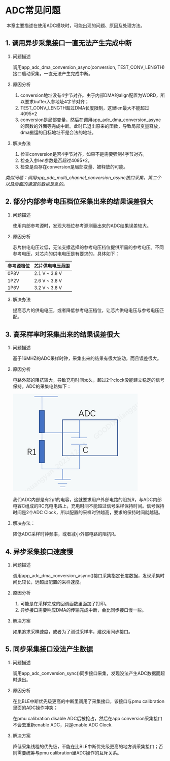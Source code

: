 # ADC常见问题

​	本章主要描述在使用ADC模块时，可能出现的问题、原因及处理方法。
## 1. 调用异步采集接口一直无法产生完成中断

1.  问题描述

    调用app_adc_dma_conversion_async(conversion, TEST_CONV_LENGTH)接口启动采集，一直无法产生完成中断。

2.  原因分析
    1.  conversion地址没有4字节对齐。由于内部DMA的align配置为WORD，所以要求buffer入参地址4字节对齐；
    2.  TEST_CONV_LENGTH超过DMA长度限制，这里len最大不能超过4095*2
    3.  conversion是局部变量，然后在调用app_adc_dma_conversion_async的函数的外面等完成中断。此时已退出原来的函数，导致局部变量释放，dma搬运的目标地址不是合法的地址。

3.  解决办法
    1.  检查conversion是否4字节对齐，如果不是需要强制4字节对齐。
    2.  检查入参len参数是否超过4095*2。
    3.  检查是否存在conversion是局部变量、被释放的可能。

*类似问题：调用app_adc_multi_channel_conversion_async接口采集，第二个以及后面的通道的数据是乱的。*



## 2. 部分内部参考电压档位采集出来的结果误差很大

1.  问题描述

    使用内部参考源时，发现大档位参考源测量出来的ADC结果误差较大。

2.  原因分析

    芯片供电电压过低，无法支撑选择的参考电压档位提供所需的参考电压。不同参考电压，对芯片的供电电压是有要求的，具体如下：


| 参考源档位 | 芯片供电电压范围 |
| ---------- | ---------------- |
| 0P8V       | 2.1 V ~ 3.8 V    |
| 1P2V       | 2.6 V ~ 3.8 V    |
| 1P6V       | 3.2 V ~ 3.8 V    |


3.  解决办法

    提高芯片的供电电压，或者降低参考电压档位，让芯片供电电压与参考电压匹配。



## 3. 高采样率时采集出来的结果误差很大

1.  问题描述

    基于16MHZ的ADC采样时钟，采集出来的结果有很大波动，而且误差很大。

2.  原因分析

    电路外部的阻抗较大，导致充电时间太久，超过2个clock没能建立稳定的信号保持。ADC的采集电路如下：

    ![](../../../_images/adc/3-1-1.png) 

    我们ADC内部是有2pf的电容，这就要求用户外部电路的阻抗R，与ADC内部电容C组成的RC充电电路上，充电时间不能超过信号采样保持时间。信号保持时间是2个ADC Clock，所以配置的采样时钟越高，要求的保持时间就越短。

3.  解决办法：

    降低ADC采样时钟频率，或者减小外部电路的阻抗R。



## 4. 异步采集接口速度慢

1.  问题描述

    调用app_adc_dma_conversion_async()接口采集指定长度数据，发现采集时间比较长，远超出配置的采样速度。

2.  原因分析
    1.  可能是在采样完成的回调函数里面加了打印。
    2.  异步接口需要响应DMA的传输完成中断，会比同步接口慢一些。

3.  解决方案

    如果追求采样速度，或者为了测试采样率，建议用同步接口。



## 5. 同步采集接口没法产生数据

1.  问题描述

    调用app_adc_conversion_sync()同步接口采集，发现没法产生ADC数据而超时退出。

2.  原因分析

    在比BLE中断优先级更高的中断里调用了采集接口，该接口与pmu calibration里面的ADC操作冲突；

    在pmu calibration disable ADC后被抢占，然后在app conversion采集接口不会去重新enable ADC，只是enable ADC Clock.

3.  解决方案

    降低采集线程的优先级，不能在比BLE中断优先级更高的地方调采集接口；否则需要统筹与pmu calibration里ADC操作的互斥关系。